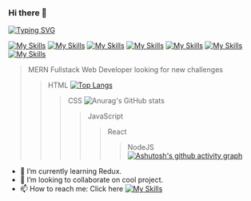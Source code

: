 ### Hi there 👋 
[![Typing SVG](https://readme-typing-svg.herokuapp.com/?lines=I'm+Orhan;Junior+Fullstack+Developer.&size=25)](https://git.io/typing-svg)

[![My Skills](https://skillicons.dev/icons?i=html)](https://skillicons.dev) [![My Skills](https://skillicons.dev/icons?i=css)](https://skillicons.dev) [![My Skills](https://skillicons.dev/icons?i=js)](https://skillicons.dev) [![My Skills](https://skillicons.dev/icons?i=react&perline=3)](https://skillicons.dev) [![My Skills](https://skillicons.dev/icons?i=nodejs&perline=3)](https://skillicons.dev) [![My Skills](https://skillicons.dev/icons?i=git&perline=3)](https://skillicons.dev) [![My Skills](https://skillicons.dev/icons?i=github&perline=3)](https://skillicons.dev)

> MERN Fullstack Web Developer looking for new challenges 
>> HTML [![Top Langs](https://github-readme-stats.vercel.app/api/top-langs/?username=OrhanKadirov&layout=compact)](https://github.com/anuraghazra/github-readme-stats)
>>> CSS  ![Anurag's GitHub stats](https://github-readme-stats.vercel.app/api?username=OrhanKadirov&show_icons=true&theme=highcontrast)
>>>> JavaScript 
>>>>> React
>>>>>> NodeJS  [![Ashutosh's github activity graph](https://activity-graph.herokuapp.com/graph?username=OrhanKadirov&bg_color=cccccc&color=19204d&line=24292e&point=24292e&area=true&hide_border=true)](https://github.com/OrhanKadirov/github-readme-activity-graph)

- 🌱 I’m currently learning Redux.
- 👯 I’m looking to collaborate on cool project.
- 📫 How to reach me: Click here [![My Skills](https://skillicons.dev/icons?i=linkedin)](https://www.linkedin.com/in/orhan-kadirov/)

<!--
**OrhanKadirov/OrhanKadirov** is a ✨ _special_ ✨ repository because its `README.md` (this file) appears on your GitHub profile.

Here are some ideas to get you started:

- 🔭 I’m currently working on ...
- 🌱 I’m currently learning ...
- 👯 I’m looking to collaborate on ...
- 🤔 I’m looking for help with ...
- 💬 Ask me about ...
- 📫 How to reach me: ...
- 😄 Pronouns: ...
- ⚡ Fun fact: ...
-->
